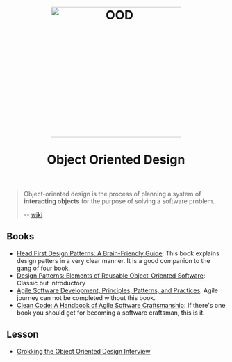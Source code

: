 <h1 align="center">
<br>
  <a href="https://www.wikiwand.com/en/Object-oriented_design"><img src="https://i.imgur.com/PVJB6Iu.png" alt="OOD" width=300"></a>
  <br>
    <br>
  Object Oriented Design
  <br><br>
</h1>

> Object-oriented design is the process of planning a system of **interacting objects** for the purpose of solving a software problem. 
> 
> -- [wiki](https://www.wikiwand.com/en/Object-oriented_design)




## Books 

* [Head First Design Patterns: A Brain-Friendly Guide](https://www.amazon.com/Head-First-Design-Patterns-Brain-Friendly/dp/0596007124): This book explains design patters in a very clear manner. It is a good companion to the gang of four book.
* [Design Patterns: Elements of Reusable Object-Oriented Software](https://www.amazon.com/Design-Patterns-Object-Oriented-Addison-Wesley-Professional-ebook/dp/B000SEIBB8): Classic but introductory
* [Agile Software Development, Principles, Patterns, and Practices](https://www.amazon.com/Software-Development-Principles-Patterns-Practices/dp/0135974445): Agile journey can not be completed without this book.
* [Clean Code: A Handbook of Agile Software Craftsmanship](https://www.amazon.com/Clean-Code-Handbook-Software-Craftsmanship/dp/0132350882): If there's one book you should get for becoming a software craftsman, this is it.

## Lesson 

* [Grokking the Object Oriented Design Interview](https://www.educative.io/courses/grokking-the-object-oriented-design-interview?affiliate_id=5082902844932096&utm_source=google&utm_medium=cpc&utm_campaign=CbC&gclid=Cj0KCQjwtsv7BRCmARIsANu-CQeDAX17G2bo9G2JIRzkc7SPRtz_O6nU4nLdGrEhUVD2X8ACIwxLLLQaAvP7EALw_wcB)




